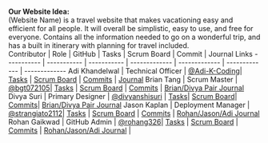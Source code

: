 **Our Website Idea:**\
(Website Name) is a travel website that makes vacationing easy and efficient for all people. It will overall be simplistic, easy to use, and free for everyone. Contains all the information needed to go on a wonderful trip, and has a built in itinerary with planning for travel included. \
Contributor | Role | GitHub | Tasks | Scrum Board | Commit | Journal Links
----------- | ----------- | ----------- | ------------- | ------------- | ------------- | -------------
Adi Khandelwal | Technical Officer | [@Adi-K-Coding](https://github.com/Adi-K-Coding)| [Tasks](https://github.com/RohanG326/supporting_cast/issues) | [Scrum Board](https://github.com/RohanG326/supporting_cast/projects/1) | [Commits](https://github.com/RohanG326/supporting_cast/graphs/contributors) | [Journal](https://docs.google.com/document/d/1caGFdefkHrh74c3f_iuIx26mDD3QnP0FDM9cpS8BYFM/edit?usp=sharing)
Brian Tang | Scrum Master | [@bgt072105](https://github.com/bgt072105)| [Tasks](https://github.com/RohanG326/supporting_cast/issues) | [Scrum Board](https://github.com/RohanG326/supporting_cast/projects/1) | [Commits](https://github.com/RohanG326/supporting_cast/commits/main?author=bgt072105) | [Brian/Divya Pair Journal](https://docs.google.com/document/d/1v4dmPa2CQaX8GSf0YmcSUG9yk1GqDXRRTICu1DzH1yA/edit?usp=sharing)
Divya Suri | Primary Designer | [@divyanshisuri](https://github.com/divyanshisuri) | [Tasks](https://github.com/RohanG326/supporting_cast/issues)| [Scrum Board](https://github.com/RohanG326/supporting_cast/projects/1)| [Commits](https://github.com/RohanG326/supporting_cast/graphs/contributors)| [Brian/Divya Pair Journal](https://docs.google.com/document/d/1v4dmPa2CQaX8GSf0YmcSUG9yk1GqDXRRTICu1DzH1yA/edit?usp=sharing)
Jason Kaplan | Deployment Manager | [@strangiato2112](https://github.com/strangiato2112)| [Tasks](https://github.com/RohanG326/supporting_cast/issues) | [Scrum Board](https://github.com/RohanG326/supporting_cast/projects/1)  | [Commits](https://github.com/RohanG326/supporting_cast/commits?author=strangiato2112) | [Rohan/Jason/Adi Journal](https://docs.google.com/document/d/1caGFdefkHrh74c3f_iuIx26mDD3QnP0FDM9cpS8BYFM/edit)
Rohan Gaikwad | GitHub Admin | [@rohang326](https://github.com/rohang326)| [Tasks](https://github.com/RohanG326/supporting_cast/issues) | [Scrum Board](https://github.com/RohanG326/supporting_cast/projects/1) | [Commits](https://github.com/RohanG326/supporting_cast/graphs/contributors) | [Rohan/Jason/Adi Journal](https://docs.google.com/document/d/1caGFdefkHrh74c3f_iuIx26mDD3QnP0FDM9cpS8BYFM/edit) |
